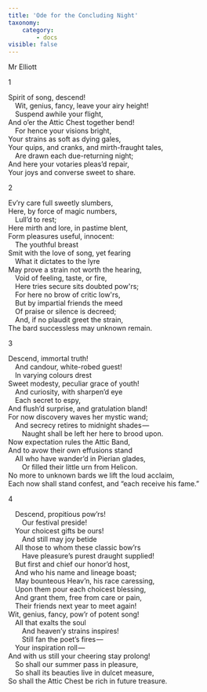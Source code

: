 ```yaml
---
title: 'Ode for the Concluding Night'
taxonomy:
    category:
        - docs
visible: false
---
```


<div class="author">Mr Elliott</div>

1

Spirit of song, descend!  
&emsp;Wit, genius, fancy, leave your airy height!  
&emsp;Suspend awhile your flight,  
And o’er the Attic Chest together bend!  
&emsp;For hence your visions bright,  
Your strains as soft as dying gales,  
Your quips, and cranks, and mirth-fraught tales,  
&emsp;Are drawn each due-returning night;  
And here your votaries pleas’d repair,  
Your joys and converse sweet to share.

2

Ev’ry care full sweetly slumbers,  
Here, by force of magic numbers,  
&emsp;Lull’d to rest;  
Here mirth and lore, in pastime blent,  
Form pleasures useful, innocent:  
&emsp;The youthful breast  
Smit with the love of song, yet fearing  
&emsp;What it dictates to the lyre  
May prove a strain not worth the hearing,  
&emsp;Void of feeling, taste, or fire,  
&emsp;Here tries secure sits doubted pow'rs;  
&emsp;For here no brow of critic low'rs,  
&emsp;But by impartial friends the meed  
&emsp;Of praise or silence is decreed;  
&emsp;And, if no plaudit greet the strain,  
The bard successless may unknown remain.

3

Descend, immortal truth!  
&emsp;And candour, white-robed guest!  
&emsp;In varying colours drest  
Sweet modesty, peculiar grace of youth!  
&emsp;And curiosity, with sharpen’d eye  
&emsp;Each secret to espy,  
And flush’d surprise, and gratulation bland!  
For now discovery waves her mystic wand;  
&emsp;And secrecy retires to midnight shades —   
&emsp;&emsp;Naught shall be left her here to brood upon.  
Now expectation rules the Attic Band,  
And to avow their own effusions stand  
&emsp;All who have wander’d in Pierian glades,  
&emsp;&emsp;Or filled their little urn from Helicon.  
No more to unknown bards we lift the loud acclaim,  
Each now shall stand confest, and “each receive his fame.”

4

&emsp;Descend, propitious pow’rs!  
&emsp;&emsp;Our festival preside!  
&emsp;Your choicest gifts be ours!  
&emsp;&emsp;And still may joy betide  
&emsp;All those to whom these classic bow’rs  
&emsp;&emsp;Have pleasure’s purest draught supplied!  
&emsp;But first and chief our honor’d host,  
&emsp;And who his name and lineage boast;  
&emsp;May bounteous Heav’n, his race caressing,  
&emsp;Upon them pour each choicest blessing,  
&emsp;And grant them, free from care or pain,  
&emsp;Their friends next year to meet again!  
Wit, genius, fancy, pow’r of potent song!  
&emsp;All that exalts the soul  
&emsp;&emsp;And heaven’y strains inspires!  
&emsp;&emsp;Still fan the poet’s fires —   
&emsp;Your inspiration roll —   
And with us still your cheering stay prolong!  
&emsp;So shall our summer pass in pleasure,  
&emsp;So shall its beauties live in dulcet measure,  
So shall the Attic Chest be rich in future treasure.